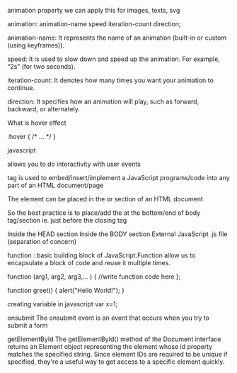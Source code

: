 animation property we can apply this for images, texts, svg 

animation: animation-name speed iteration-count direction;

animation-name: It represents the name of an animation (built-in or custom (using keyframes)).

speed: It is used to slow down and speed up the animation. For example, “2s” (for two seconds).

iteration-count: It denotes how many times you want your animation to continue.

direction: It specifies how an animation will play, such as forward, backward, or alternately.


What is hover effect

:hover {
  /* ... */
}


javascript

allows you to do interactivity with user events
<script> - should be inside header tag
Browser-based Client-Side (user computer) programming language of the web
JavaScript is a dynamic computer programming language
It is an interpreted (translated) programming language with object-oriented capabilities
JavaScript is officially maintained by ECMA (European Computer Manufacturers Association) as ECMAScript
JavaScript Translator  embedded in browser engine
JavaScript Translator is responsible for translating the JavaScript code for the web browser.


A high-level programming language that is interpreted by another program at runtime rather than compiled by the computer's processor
The simple difference between scripting language and programming language is: Scripting languages do not require the compilation step and are rather interpreted
C program needs to be compiled before running whereas normally, a scripting language like JavaScript or PHP need not be compiled

What is a script?
A script is nothing but sets of instructions
Series of commands

What can you do with JavaScript?
Full-fledged Enterprise Web Application
Full-blown Mobile Apps
Real-time Networking Apps (Chats, Audio/Video Streaming Services)
Games

JavaScript is used in billions of Web pages/web apps to add interactivity, validate forms and much more:
JavaScript gives HTML designers a programming tool
JavaScript can react to events(mouse click, hover (rollover, rollout), focus, blur)
JavaScript can be used to validate data (Client-side validation)
JavaScript can manipulate HTML content and CSS styles
Dynamic drop-down menus, HTML contents at run time/on the fly
Displaying live/current/dynamic date and time (clocks)
Displaying pop-up windows and dialog boxes (an alert, confirm and prompt dialog box)
Change the website's behavior and make it more dynamic with advanced web designs
Perform and control transitions and animations

Browser Detection - Detecting the browser used by a visitor
Cookies - Storing information on the visitor's computer
Control Browsers - Opening pages in customized windows
Validate Forms - Validating inputs to fields before submitting a form


JavaScript in HTML
The HTML <script>.....</script> tag is used to embed/insert/implement a JavaScript programs/code into any part of an HTML document/page
The <script>.....</script> element can be placed in the <head> or <body> section of an HTML document

So the best practice is to place/add the <script>.....</script> at the bottom/end of body tag/section ie. just before the closing </body> tag

Inside the HEAD section
Inside the BODY section
External JavaScript .js file (separation of concern)

function : basic building block of JavaScript.Function allow us to encapsulate a block of code and reuse it multiple times.

function <function-name>(arg1, arg2, arg3,...   )
{
    //write function code here
};

function greet() {
    alert("Hello World!");
}

creating variable in javascript
var x=1;

onsubmit
The onsubmit event is an event that occurs when you try to submit a form

getElementById 
The getElementById() method of the Document interface returns an Element object representing the element whose id property matches the specified string. Since element IDs are required to be unique if specified, they're a useful way to get access to a specific element quickly.





















